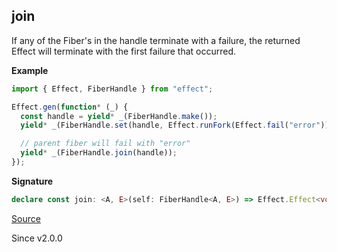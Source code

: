 ## join

If any of the Fiber's in the handle terminate with a failure,
the returned Effect will terminate with the first failure that occurred.

**Example**

```ts
import { Effect, FiberHandle } from "effect";

Effect.gen(function* (_) {
  const handle = yield* _(FiberHandle.make());
  yield* _(FiberHandle.set(handle, Effect.runFork(Effect.fail("error"))));

  // parent fiber will fail with "error"
  yield* _(FiberHandle.join(handle));
});
```

**Signature**

```ts
declare const join: <A, E>(self: FiberHandle<A, E>) => Effect.Effect<void, E>
```

[Source](https://github.com/Effect-TS/effect/tree/main/packages/effect/src/FiberHandle.ts#L521)

Since v2.0.0